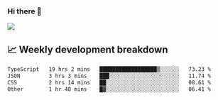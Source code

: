### Hi there 👋
<img align="center" src="https://github-readme-stats.vercel.app/api?username=Tumao727&show_icons=true&hide_title=true&theme=dracula" />


## 📈 Weekly development breakdown
<!--START_SECTION:waka-->

```txt
TypeScript   19 hrs 2 mins   ██████████████████▒░░░░░░   73.23 %
JSON         3 hrs 3 mins    ███░░░░░░░░░░░░░░░░░░░░░░   11.74 %
CSS          2 hrs 14 mins   ██░░░░░░░░░░░░░░░░░░░░░░░   08.61 %
Other        1 hr 40 mins    █▓░░░░░░░░░░░░░░░░░░░░░░░   06.41 %
```

<!--END_SECTION:waka-->